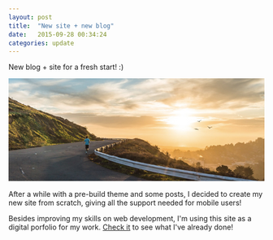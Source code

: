 ```yaml
---
layout: post
title:  "New site + new blog"
date:   2015-09-28 00:34:24
categories: update
---
```

New blog + site for a fresh start! :)

![Fresh start!](/assets/posts/fresh-start.jpg)

After a while with a pre-build theme and some posts, I decided to create my new site from scratch, giving all the support needed for mobile users!

Besides improving my skills on web development, I'm using this site as a digital porfolio for my work. [Check it][portfolio] to see what I've already done!

[portfolio]: /portfolio
